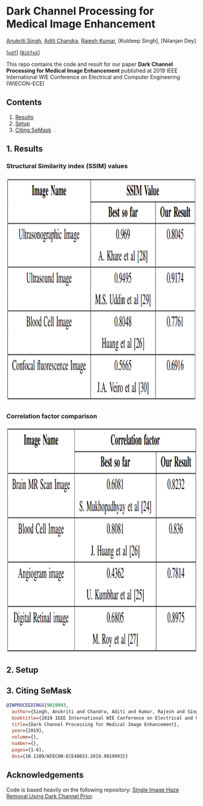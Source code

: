 # Dark Channel Processing for Medical Image Enhancement
[Anukriti Singh](https://anukritisinghh.github.io/), [Aditi Chandra](https://www.linkedin.com/in/aditichandra18/), [Rajesh Kumar](https://drrajeshkumar.wordpress.com/), [Kuldeep Singh], [Nilanjan Dey]

[[`pdf`](https://ieeexplore.ieee.org/document/9019993/)] [[`BibTeX`](#3-citing-semask)]

This repo contains the code and result for our paper **Dark Channel Processing for Medical Image Enhancement** published at 2019 IEEE International WIE Conference on Electrical and Computer Engineering (WIECON-ECE)

## Contents
1. [Results](#1-results)
2. [Setup](#2-setup)
3. [Citing SeMask](#3-citing-semask)

## 1. Results


### Structural Similarity index (SSIM) values
<img src="images/ssim.png" alt='semask' height='600px'>

### Correlation factor comparison
<img src="images/correlation.png" alt='semask' height='600px'>

## 2. Setup 

## 3. Citing SeMask

```BibTeX
@INPROCEEDINGS{9019993,
  author={Singh, Anukriti and Chandra, Aditi and Kumar, Rajesh and Singh, Kuldeep and Dey, Nilanjan},
  booktitle={2019 IEEE International WIE Conference on Electrical and Computer Engineering (WIECON-ECE)}, 
  title={Dark Channel Processing for Medical Image Enhancement}, 
  year={2019},
  volume={},
  number={},
  pages={1-6},
  doi={10.1109/WIECON-ECE48653.2019.9019993}}
```

## Acknowledgements

Code is based heavily on the following repository: [Single Image Haze Removal Using Dark Channel Prior](https://it.mathworks.com/matlabcentral/fileexchange/46147-single-image-haze-removal-using-dark-channel-prior?tab=discussions).
